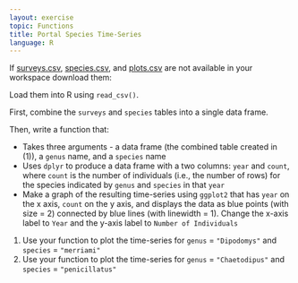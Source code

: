 ```yaml
---
layout: exercise
topic: Functions
title: Portal Species Time-Series
language: R
---
```


If [surveys.csv](https://ndownloader.figshare.com/files/2292172), [species.csv](https://ndownloader.figshare.com/files/3299483), and [plots.csv](https://ndownloader.figshare.com/files/3299474) are not available in your workspace download them:

Load them into R using `read_csv()`.

First, combine the `surveys` and `species` tables into a single data frame.

Then, write a function that:
  * Takes three arguments - a data frame (the combined table created in (1)), a `genus` name, and a `species` name
  * Uses `dplyr` to produce a data frame with a two columns: `year` and `count`, where `count` is the number of individuals (i.e., the number of rows) for the species indicated by `genus` and `species` in that `year`
  * Make a graph of the resulting time-series using `ggplot2` that has `year` on the x axis, `count` on the y axis, and displays the data as blue points (with size = 2) connected by blue lines (with linewidth = 1). Change the x-axis label to `Year` and the y-axis label to `Number of Individuals`

1. Use your function to plot the time-series for `genus` = `"Dipodomys"` and `species` = `"merriami"`
2. Use your function to plot the time-series for `genus` = `"Chaetodipus"` and `species` = `"penicillatus"` 